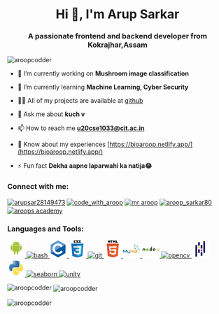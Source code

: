 <h1 align="center">Hi 👋, I'm Arup Sarkar</h1>
<h3 align="center">A passionate frontend and backend developer from Kokrajhar,Assam</h3>
<p align="left"> <img src="https://komarev.com/ghpvc/?username=aroopcodder&label=Profile%20views&color=0e75b6&style=flat" alt="aroopcodder" /> </p>

- 🔭 I’m currently working on **Mushroom image classification**

- 🌱 I’m currently learning **Machine Learning, Cyber Security**

- 👨‍💻 All of my projects are available at [github](github)

- 💬 Ask me about **kuch v**

- 📫 How to reach me **u20cse1033@cit.ac.in**

- 📄 Know about my experiences [https://bioaroop.netlify.app/](https://bioaroop.netlify.app/)

- ⚡ Fun fact **Dekha aapne laparwahi ka natija😂**

<h3 align="left">Connect with me:</h3>
<p align="left">
<a href="https://twitter.com/arupsar28149473" target="blank"><img align="center" src="https://raw.githubusercontent.com/rahuldkjain/github-profile-readme-generator/master/src/images/icons/Social/twitter.svg" alt="arupsar28149473" height="30" width="40" /></a>
<a href="https://linkedin.com/in/code_with_aroop" target="blank"><img align="center" src="https://raw.githubusercontent.com/rahuldkjain/github-profile-readme-generator/master/src/images/icons/Social/linked-in-alt.svg" alt="code_with_aroop" height="30" width="40" /></a>
<a href="https://fb.com/mr aroop" target="blank"><img align="center" src="https://raw.githubusercontent.com/rahuldkjain/github-profile-readme-generator/master/src/images/icons/Social/facebook.svg" alt="mr aroop" height="30" width="40" /></a>
<a href="https://instagram.com/aroop_sarkar80" target="blank"><img align="center" src="https://raw.githubusercontent.com/rahuldkjain/github-profile-readme-generator/master/src/images/icons/Social/instagram.svg" alt="aroop_sarkar80" height="30" width="40" /></a>
<a href="https://www.youtube.com/c/aroops academy" target="blank"><img align="center" src="https://raw.githubusercontent.com/rahuldkjain/github-profile-readme-generator/master/src/images/icons/Social/youtube.svg" alt="aroops academy" height="30" width="40" /></a>
</p>

<h3 align="left">Languages and Tools:</h3>
<p align="left"> <a href="https://developer.android.com" target="_blank" rel="noreferrer"> <img src="https://raw.githubusercontent.com/devicons/devicon/master/icons/android/android-original-wordmark.svg" alt="android" width="40" height="40"/> </a> <a href="https://www.gnu.org/software/bash/" target="_blank" rel="noreferrer"> <img src="https://www.vectorlogo.zone/logos/gnu_bash/gnu_bash-icon.svg" alt="bash" width="40" height="40"/> </a> <a href="https://www.cprogramming.com/" target="_blank" rel="noreferrer"> <img src="https://raw.githubusercontent.com/devicons/devicon/master/icons/c/c-original.svg" alt="c" width="40" height="40"/> </a> <a href="https://www.w3schools.com/css/" target="_blank" rel="noreferrer"> <img src="https://raw.githubusercontent.com/devicons/devicon/master/icons/css3/css3-original-wordmark.svg" alt="css3" width="40" height="40"/> </a> <a href="https://git-scm.com/" target="_blank" rel="noreferrer"> <img src="https://www.vectorlogo.zone/logos/git-scm/git-scm-icon.svg" alt="git" width="40" height="40"/> </a> <a href="https://www.w3.org/html/" target="_blank" rel="noreferrer"> <img src="https://raw.githubusercontent.com/devicons/devicon/master/icons/html5/html5-original-wordmark.svg" alt="html5" width="40" height="40"/> </a> <a href="https://www.mysql.com/" target="_blank" rel="noreferrer"> <img src="https://raw.githubusercontent.com/devicons/devicon/master/icons/mysql/mysql-original-wordmark.svg" alt="mysql" width="40" height="40"/> </a> <a href="https://nodejs.org" target="_blank" rel="noreferrer"> <img src="https://raw.githubusercontent.com/devicons/devicon/master/icons/nodejs/nodejs-original-wordmark.svg" alt="nodejs" width="40" height="40"/> </a> <a href="https://opencv.org/" target="_blank" rel="noreferrer"> <img src="https://www.vectorlogo.zone/logos/opencv/opencv-icon.svg" alt="opencv" width="40" height="40"/> </a> <a href="https://pandas.pydata.org/" target="_blank" rel="noreferrer"> <img src="https://raw.githubusercontent.com/devicons/devicon/2ae2a900d2f041da66e950e4d48052658d850630/icons/pandas/pandas-original.svg" alt="pandas" width="40" height="40"/> </a> <a href="https://www.python.org" target="_blank" rel="noreferrer"> <img src="https://raw.githubusercontent.com/devicons/devicon/master/icons/python/python-original.svg" alt="python" width="40" height="40"/> </a> <a href="https://seaborn.pydata.org/" target="_blank" rel="noreferrer"> <img src="https://seaborn.pydata.org/_images/logo-mark-lightbg.svg" alt="seaborn" width="40" height="40"/> </a> <a href="https://unity.com/" target="_blank" rel="noreferrer"> <img src="https://www.vectorlogo.zone/logos/unity3d/unity3d-icon.svg" alt="unity" width="40" height="40"/> </a> </p>

<p><img align="left" src="https://github-readme-stats.vercel.app/api/top-langs?username=aroopcodder&show_icons=true&locale=en&layout=compact" alt="aroopcodder" /></p>

<p>&nbsp;<img align="center" src="https://github-readme-stats.vercel.app/api?username=aroopcodder&show_icons=true&locale=en" alt="aroopcodder" /></p>

<p><img align="center" src="https://github-readme-streak-stats.herokuapp.com/?user=aroopcodder&" alt="aroopcodder" /></p>

